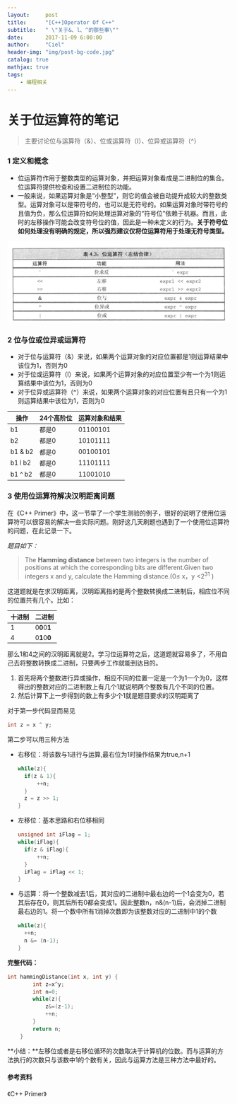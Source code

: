 ```yaml
---
layout:     post
title:      "[C++]Operator Of C++"
subtitle:   " \"关于&、l、^的那些事\""
date:       2017-11-09 6:00:00
author:     "Ciel"
header-img: "img/post-bg-code.jpg"
catalog: true
mathjax: true
tags:
    - 编程相关
---
```


# 关于位运算符的笔记

> 主要讨论位与运算符（&）、位或运算符（l）、位异或运算符（^）

### 1 定义和概念

- 位运算符作用于整数类型的运算对象，并把运算对象看成是二进制位的集合。位运算符提供检查和设置二进制位的功能。
- 一般来说，如果运算对象是“小整型”，则它的值会被自动提升成较大的整数类型。运算对象可以是带符号的，也可以是无符号的。如果运算对象时带符号的且值为负，那么位运算符如何处理运算对象的“符号位”依赖于机器。而且，此时的左移操作可能会改变符号位的值，因此是一种未定义的行为。**关于符号位如何处理没有明确的规定，所以强烈建议仅将位运算符用于处理无符号类型。**

![](/img/in-post/c/operator.jpg)

### 2 位与位或位异或运算符

- 对于位与运算符（&）来说，如果两个运算对象的对应位置都是1则运算结果中该位为1，否则为0
- 对于位或运算符（l）来说，如果两个运算对象的对应位置至少有一个为1则运算结果中该位为1，否则为0
- 对于位异或运算符（^）来说，如果两个运算对象的对应位置有且只有一个为1则运算结果中该位为1，否则为0

| 操作      | 24个高阶位 | 运算对象和结果  |
| ------- | ------ | -------- |
| b1      | 都是0    | 01100101 |
| b2      | 都是0    | 10101111 |
| b1 & b2 | 都是0    | 00100101 |
| b1 l b2 | 都是0    | 11101111 |
| b1 ^ b2 | 都是0    | 11001010 |

### 3 使用位运算符解决汉明距离问题

在《C++ Primer》中，这一节举了一个学生测验的例子，很好的说明了使用位运算符可以很容易的解决一些实际问题。刚好这几天刷题也遇到了一个使用位运算符的问题，在此记录一下。

*题目如下：*

> The **Hamming distance** between two integers is the number of positions at which the corresponding bits are different.Given two integers x and y, calculate the Hamming distance.(0≤ x，y <$2^{31}$ )

这道题就是在求汉明距离，汉明距离指的是两个整数转换成二进制后，相应位不同的位置共有几个。比如：

| 十进制 | 二进制          |
| --- | ------------ |
| 1   | 0**0**0**1** |
| 4   | 0**1**0**0** |

那么1和4之间的汉明距离就是2。学习位运算符之后，这道题就容易多了，不用自己去将整数转换成二进制，只要两步工作就能到达目的。

1. 首先将两个整数进行异或操作，相应不同的位置一定是一个为1一个为0，这样得出的整数对应的二进制数上有几个1就说明两个整数有几个不同的位置。
2. 然后计算下上一步得到的数上有多少个1就是题目要求的汉明距离了

对于第一步代码显而易见

```cpp
int z = x ^ y;
```

第二步可以用三种方法

- 右移位：将该数与1进行与运算,最右位为1时操作结果为true,n+1

  ```cpp
  while(z){
    if(z & 1){
        ++n;
    }
    z = z >> 1;
  }
  ```

- 左移位：基本思路和右位移相同

  ```cpp
  unsigned int iFlag = 1;
  while(iFlag){
    if(z & iFlag){
        ++n;
    }
    iFlag = iFlag << 1;
  }
  ```

- 与运算：将一个整数减去1后，其对应的二进制中最右边的一个1会变为0，若其后存在0，则其后所有0都会变成1。因此整数n，n&(n-1)后，会消掉二进制最右边的1。将一个数中所有1消掉次数即为该整数对应的二进制中1的个数

  ```cpp
  while(z){
    ++n;
    n &= (n-1);
  }
  ```

**完整代码：**

```cpp
int hammingDistance(int x, int y) {
        int z=x^y;
        int n=0;
        while(z){
            z&=(z-1);
            ++n;
        }
        return n;
    }
```

**小结：**左移位或者是右移位循环的次数取决于计算机的位数。而与运算的方法执行的次数只与该数中1的个数有关，因此与运算方法是三种方法中最好的。

#### 参考资料

《C++ Primer》
